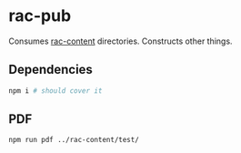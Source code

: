 # rac-pub
Consumes [rac-content](https://github.com/RobotArmsClub/rac-content) directories. Constructs other things.

## Dependencies
```sh
npm i # should cover it
```

## PDF
```sh
npm run pdf ../rac-content/test/
```
